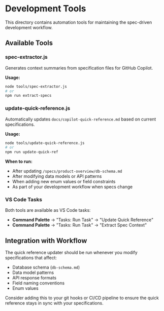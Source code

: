 # Development Tools

This directory contains automation tools for maintaining the spec-driven development workflow.

## Available Tools

### spec-extractor.js

Generates context summaries from specification files for GitHub Copilot.

**Usage:**

```bash
node tools/spec-extractor.js
# or
npm run extract-specs
```

### update-quick-reference.js

Automatically updates `docs/copilot-quick-reference.md` based on current specifications.

**Usage:**

```bash
node tools/update-quick-reference.js
# or
npm run update-quick-ref
```

**When to run:**

- After updating `/specs/product-overview/db-schema.md`
- After modifying data models or API patterns
- When adding new enum values or field constraints
- As part of your development workflow when specs change

### VS Code Tasks

Both tools are available as VS Code tasks:

- **Command Palette** → "Tasks: Run Task" → "Update Quick Reference"
- **Command Palette** → "Tasks: Run Task" → "Extract Spec Context"

## Integration with Workflow

The quick reference updater should be run whenever you modify specifications that affect:

- Database schema (`db-schema.md`)
- Data model patterns
- API response formats
- Field naming conventions
- Enum values

Consider adding this to your git hooks or CI/CD pipeline to ensure the quick reference stays in sync with your specifications.
